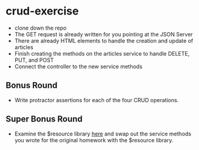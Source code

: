 # crud-exercise

- clone down the repo
- The GET request is already written for you pointing at the JSON Server
- There are already HTML elements to handle the creation and update of articles
- Finish creating the methods on the articles service to handle DELETE, PUT, and POST
- Connect the controller to the new service methods 

## Bonus Round
- Write protractor assertions for each of the four CRUD operations.

## Super Bonus Round
- Examine the $resource library [here](http://www.sitepoint.com/creating-crud-app-minutes-angulars-resource/) and swap out the service methods you wrote for the original homework with the $resource library.
